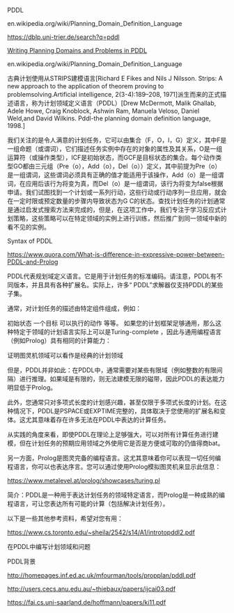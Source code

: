 PDDL

en.wikipedia.org/wiki/Planning_Domain_Definition_Language

https://dblp.uni-trier.de/search?q=pddl

[Writing Planning Domains and Problems in PDDL](http://users.cecs.anu.edu.au/~patrik/pddlman/writing.html)

en.wikipedia.org/wiki/Planning_Domain_Definition_Language

古典计划使用从STRIPS建模语言[Richard E Fikes and Nils J Nilsson.  Strips: A new approach to the application of theorem proving to problemsolving.Artificial intelligence, 2(3-4):189–208, 1971]派生而来的正式描述语言，称为计划领域定义语言（PDDL）[Drew McDermott, Malik Ghallab, Adele Howe, Craig Knoblock, Ashwin Ram, Manuela Veloso, Daniel Weld,and David Wilkins. Pddl-the planning domain definition language, 1998.]


我们关注的是令人满意的计划任务，它可以由集合（F，O，I，G）定义，其中F是一组命题（或谓词），它们描述任务实例中存在的对象的属性及其关系，O是一组运算符（或操作类型），ICF是初始状态，而GCF是目标状态的集合。每个动作类型GO都由三元组（Pre（o），Add（o），Del（o））定义，其中前提为Pre（o）是一组谓词，这些谓词必须具有正确的值才能适用于该操作，Add（o）是一组谓词，在应用后该行为将变为真，而Del（o）是一组谓词，该行为将变为false根据申请。我们试图找到一个计划或一系列行动，这些行动或行动序列一旦应用，就会在一定时限或预定数量的步骤内导致状态为G C的状态。查找计划任务的计划通常是通过启发式搜索方法来完成的，但是，在这项工作中，我们专注于学习反应式计划策略，这些策略可以在特定领域的实例上进行训练，然后推广到同一领域中新的看不见的实例。

Syntax of PDDL 

https://www.quora.com/What-is-difference-in-expressive-power-between-PDDL-and-Prolog


PDDL代表规划域定义语言。它是用于计划任务的标准编码。请注意，PDDL有不同版本，并且具有各种扩展名。实际上，许多“ PDDL”求解器仅支持PDDL的某些子集。

通常，对计划任务的描述由特定组件组成，例如：

初始状态
一个目标
可以执行的动作
等等。
如果您的计划框架足够通用，那么这种特定于领域的计划语言实际上可以是Turing-complete ，因此与通用编程语言（例如Prolog）具有相同的计算能力：

证明图灵机领域可以看作是经典的计划领域

但是，PDDL并非如此：在PDDL中，通常需要对某些有限域（例如整数的有限间隔）进行推理。如果域是有限的，则无法建模无限的磁带，因此PDDL的表达能力明显低于Prolog。

此外，您通常只对多项式长度的计划感兴趣，甚至仅限于多项式长度的计划。在这种情况下，PDDL是PSPACE或EXPTIME完整的，具体取决于您使用的扩展名和变体。这尤其意味着存在许多无法在PDDL中表达的计算任务。

从实践的角度来看，即使PDDL在理论上足够强大，可以对所有计算任务进行建模，但在计划任务的预期应用领域之外使用它是否是方便或可取的仍值得商bat。

另一方面，Prolog是图灵完备的编程语言。这尤其意味着你可以表现一切任何编程语言，你可以也表达序言。您可以通过使用Prolog模拟图灵机来显示此信息：

https://www.metalevel.at/prolog/showcases/turing.pl

简介：PDDL是一种用于表达计划任务的领域特定语言，而Prolog是一种成熟的编程语言，可让您表达所有可能的计算（包括解决计划任务）。

以下是一些其他参考资料，希望对您有用：

https://www.cs.toronto.edu/~sheila/2542/s14/A1/introtopddl2.pdf

在PDDL中编写计划领域和问题

PDDL背景

http://homepages.inf.ed.ac.uk/mfourman/tools/propplan/pddl.pdf

http://users.cecs.anu.edu.au/~thiebaux/papers/ijcai03.pdf

https://fai.cs.uni-saarland.de/hoffmann/papers/ki11.pdf



















